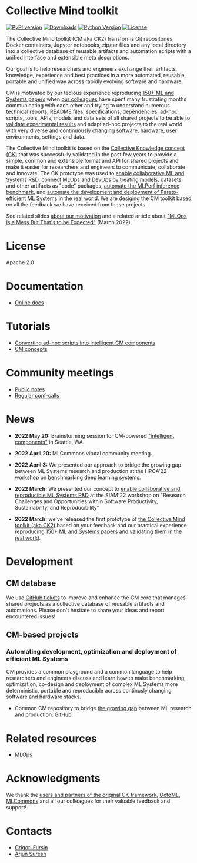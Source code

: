 # Collective Mind toolkit

[![PyPI version](https://badge.fury.io/py/cmind.svg)](https://pepy.tech/project/cmind)
[![Downloads](https://pepy.tech/badge/cmind)](https://pepy.tech/project/cmind)
[![Python Version](https://img.shields.io/badge/python-3+-blue.svg)](https://github.com/mlcommons/ck/tree/master/cm)
[![License](https://img.shields.io/badge/License-Apache%202.0-green)](https://github.com/mlcommons/ck/tree/master/cm)


The Collective Mind toolkit (CM aka CK2) transforms Git repositories, Docker containers, Jupyter notebooks, zip/tar files
and any local directory into a collective database of reusable artifacts 
and automation scripts with a unified interface and extensible meta descriptions.

Our goal is to help researchers and engineers exchange their artifacts, knowledge, 
experience and best practices in a more automated, reusable, portable and unified way
across rapidly evolving software and hardware.

CM is motivated by our tedious experience reproducing [150+ ML and Systems papers](https://www.youtube.com/watch?v=7zpeIVwICa4)
when [our colleagues](https://ctuning.org/ae/committee.html) have spent many frustrating months communicating with each other 
and trying to understand numerous technical reports, README files, specifications, dependencies, 
ad-hoc scripts, tools, APIs, models and data sets of all shared projects 
to be able to [validate experimental results](https://cknowledge.io/?q=%22reproduced-papers%22) 
and adapt ad-hoc projects to the real world with very diverse 
and continuously changing software, hardware, user environments, settings and data.

The Collective Mind toolkit is based on the [Collective Knowledge concept (CK)]( https://arxiv.org/abs/2011.01149 )
that was successfully validated in the past few years to provide a simple, common and extensible format 
and API for shared projects and make it easier for researchers and engineers to communicate, collaborate and innovate.
The CK prototype was used to [enable collaborative ML and Systems R&D](https://cKnowledge.org/partners.html),
[connect MLOps and DevOps](https://github.com/mlcommons/ck-mlops) by treating models, datasets and other artifacts as "code" packages,
[automate the MLPerf inference benchmark](https://github.com/mlcommons/ck/tree/master/docs/mlperf-automation),
and [automate the development and deployment of Pareto-efficient ML Systems in the real world](https://www.youtube.com/watch?v=1ldgVZ64hEI).
We are desiging the CM toolkit based on all the feedback we have received from these projects.

See related slides [about our motivation](docs/motivation.md) and a related article 
about ["MLOps Is a Mess But That's to be Expected"](https://www.mihaileric.com/posts/mlops-is-a-mess) (March 2022).



# License

Apache 2.0



# Documentation

* [Online docs](https://cknowledge.org/docs/cm)

# Tutorials

* [Converting ad-hoc scripts into intelligent CM components](https://cknowledge.org/docs/cm/tutorial-ic.html)
* [CM concepts](https://cknowledge.org/docs/cm/tutorial-concept.html)

# Community meetings

* [Public notes](meetings/)
* [Regular conf-calls](meetings/conf-calls.md)


# News

* **2022 May 20:** Brainstorming session for CM-powered ["intelligent components"](https://cknowledge.org/docs/cm/tutorial-ic.html) in Seattle, WA.

* **2022 April 20:** MLCommons virutal community meeting.

* **2022 April 3:** We presented our approach to bridge the growing gap between ML Systems research and production 
  at the HPCA'22 workshop on [benchmarking deep learning systems](https://sites.google.com/g.harvard.edu/mlperf-bench-hpca22/home).

* **2022 March:** We presented our concept to [enable collaborative and reproducible ML Systems R&D](https://meetings.siam.org/sess/dsp_programsess.cfm?SESSIONCODE=73126) 
  at the SIAM'22 workshop on "Research Challenges and Opportunities within Software Productivity, Sustainability, and Reproducibility"

* **2022 March:** we've released the first prototype of [the Collective Mind toolkit (aka CK2)](https://github.com/mlcommons/ck/tree/master/cm)
  based on your feedback and our practical experience [reproducing 150+ ML and Systems papers and validating them in the real world](https://www.youtube.com/watch?v=7zpeIVwICa4).




# Development

## CM database

We use [GitHub tickets](https://github.com/mlcommons/ck/issues) 
to improve and enhance the CM core that manages shared projects
as a collective database of reusable artifacts and automations.
Please don't hesitate to share your ideas and report encountered issues!



## CM-based projects

### Automating development, optimization and deployment of efficient ML Systems

CM provides a common playground and a common language to help researchers and engineers
discuss and learn how to make benchmarking, optimization, co-design and deployment
of complex ML Systems more deterministic, portable and reproducible across
continusly changing software and hardware stacks.

* Common CM repository to bridge [the growing gap](https://www.mihaileric.com/posts/mlops-is-a-mess) 
  between ML research and production: [GitHub](https://github.com/mlcommons/ck/tree/master/cm-devops)




# Related resources

* [MLOps](docs/KB/MLOps.md)


# Acknowledgments

We thank the [users and partners of the original CK framework](https://cKnowledge.org/partners.html), 
[OctoML](https://octoml.ai), [MLCommons](https://mlcommons.org) 
and all our colleagues for their valuable feedback and support!


# Contacts

* [Grigori Fursin](https://cKnowledge.io/@gfursin)
* [Arjun Suresh](https://www.linkedin.com/in/arjunsuresh)
